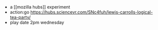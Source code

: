 - a [[mozilla hubs]] experiment
- action:go https://hubs.sciencevr.com/SNc4fuh/lewis-carrolls-logical-tea-party/
- play date 2pm wednesday